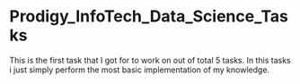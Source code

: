 # Prodigy_InfoTech_Data_Science_Tasks

This is the first task that I got for to work on out of total 5 tasks.
In this tasks i just simply perform the most basic implementation of my knowledge.
